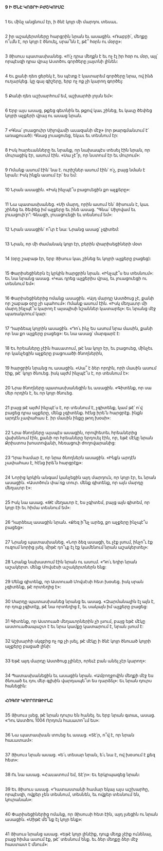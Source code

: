 **9 Ի ԾՆԷ ԿՈՅՐԻ ԲԺՇԿՈՒՄԸ**

\
 1 Եւ մինչ անցնում էր, ի ծնէ կոյր մի մարդու տեսաւ.

\
 2 իր աշակերտները հարցրին նրան եւ ասացին. «Ռաբբի՛, մեղքը ո՞ւմն է, որ կոյր է ծնուել, սրա՞նն է, թէ՞ հօրն ու մօրը»:

\
 3 Յիսուս պատասխանեց. «Ո՛չ դրա մեղքն է եւ ոչ էլ իր հօր ու մօր, այլ՝ որպէսզի դրա վրայ Աստծու գործերը յայտնի լինեն:

\
 4 Եւ քանի դեռ ցերեկ է, ես պէտք է կատարեմ գործերը նրա, ով ինձ ուղարկեց. կը գայ գիշերը, երբ ոչ ոք չի կարող գործել:

\
 5 Քանի դեռ աշխարհում եմ, աշխարհի լոյսն եմ»:

\
 6 Երբ այս ասաց, թքեց գետնին եւ թքով կաւ շինեց, եւ կաւը ծեփեց կոյրի աչքերի վրայ ու ասաց նրան.

\
 7 «Գնա՛ լուացուիր Սիլովամի աւազանի մէջ» (որ թարգմանւում է՝ առաքուած): Գնաց լուացուեց, եկաւ եւ տեսնում էր:

\
 8 Իսկ հարեւանները եւ նրանք, որ նախապէս տեսել էին նրան, որ մուրացիկ էր, ասում էին. «Սա չէ՞ր, որ նստում էր եւ մուրում»:

\
 9 Ոմանք ասում էին՝ նա է. ուրիշներ ասում էին՝ ո՛չ, բայց նման է նրան: Իսկ ինքն ասում էր՝ ես եմ:

\
 10 Նրան ասացին. «Իսկ ինչպէ՞ս բացուեցին քո աչքերը»:

\
 11 Նա պատասխանեց. «Մի մարդ, որին ասում են՝ Յիսուսն է, կաւ շինեց եւ ծեփեց իմ աչքերը եւ ինձ ասաց. “Գնա՛ Սիլովամ եւ լուացուի՛ր”: Գնացի, լուացուեցի եւ տեսնում եմ»:

\
 12 Նրան ասացին՝ ո՞ւր է նա: Նրանց ասաց՝ չգիտեմ:

\
 13 Նրան, որ մի ժամանակ կոյր էր, բերին փարիսեցիների մօտ

\
 14 (օրը շաբաթ էր, երբ Յիսուս կաւ շինեց եւ կոյրի աչքերը բացեց):

\
 15 Փարիսեցիներն էլ կրկին հարցրին նրան. «Ինչպէ՞ս ես տեսնում»: Եւ նա նրանց ասաց. «Կաւ դրեց աչքերիս վրայ, եւ լուացուեցի ու տեսնում եմ»:

\
 16 Փարիսեցիներից ոմանք ասացին. «Այդ մարդը Աստծուց չէ, քանի որ շաբաթ օրը չի պահում»: Ոմանք ասում էին. «Իսկ մեղաւոր մի մարդ ինչպէ՞ս կարող է այսպիսի նշաններ կատարել»: Եւ նրանց մէջ պառակտում կար:

\
 17 Դարձեալ կոյրին ասացին. «Դո՛ւ ինչ ես ասում նրա մասին, քանի որ նա քո աչքերը բացեց»: Եւ նա ասաց՝ մարգարէ է:

\
 18 Եւ հրեաները չէին հաւատում, թէ նա կոյր էր, եւ բացուեց, մինչեւ որ կանչեցին աչքերը բացուածի ծնողներին,

\
 19 հարցրին նրանց ու ասացին. «Սա՞ է ձեր որդին, որի մասին ասում էիք, թէ՝ կոյր ծնուեց. իսկ այժմ ինչպէ՞ս է, որ տեսնում է»:

\
 20 Նրա ծնողները պատասխանեցին եւ ասացին. «Գիտենք, որ սա մեր որդին է, եւ որ կոյր ծնուեց.

\
 21 բայց թէ այժմ ինչպէ՛ս է, որ տեսնում է, չգիտենք, կամ թէ՝ ո՛վ բացեց դրա աչքերը, մենք չգիտենք. հէնց իրե՛ն հարցրէք. ինքն արդէն չափահաս է. իր մասին ինքը թող խօսի»:

\
 22 Նրա ծնողները այսպէս ասացին, որովհետեւ հրեաներից վախենում էին, քանի որ հրեաները երդուել էին, որ, եթէ մէկը նրան Քրիստոս խոստովանի, հեռացուի ժողովարանից:

\
 23 Դրա համար է, որ նրա ծնողներն ասացին. «Ինքն արդէն չափահաս է, հէնց իրե՛ն հարցրէք»:

\
 24 Նորից կրկին անգամ կանչեցին այդ մարդուն, որ կոյր էր, եւ նրան ասացին. «Աստծուն փա՛ռք տուր. մենք գիտենք, որ այն մարդը մեղաւոր է»:

\
 25 Իսկ նա ասաց. «Թէ մեղաւոր է, ես չգիտեմ, բայց այն գիտեմ, որ կոյր էի եւ հիմա տեսնում եմ»:

\
 26 Դարձեալ ասացին նրան. «Քեզ ի՞նչ արեց, քո աչքերը ինչպէ՞ս բացեց»:

\
 27 Նրանց պատասխանեց. «Նոր ձեզ ասացի, եւ չէք լսում, ինչո՞ւ էք ուզում նորից լսել. միթէ դո՞ւք էլ էք կամենում նրան աշակերտել»:

\
 28 Նրանք նախատում էին նրան ու ասում. «Դո՛ւ եղիր նրան աշակերտ. մենք Մովսէսի աշակերտներն ենք:

\
 29 Մենք գիտենք, որ Աստուած Մովսէսի հետ խօսեց. իսկ սրան չգիտենք, թէ որտեղից է»:

\
 30 Մարդը պատասխանեց նրանց եւ ասաց. «Զարմանալին էլ այն է, որ դուք չգիտէք, թէ նա որտեղից է, եւ սակայն իմ աչքերը բացեց:

\
 31 Գիտենք, որ Աստուած մեղաւորներին չի լսում, բայց եթէ մէկը աստուածապաշտ է եւ նրա կամքը կատարում է, նրան լսում է:

\
 32 Աշխարհի սկզբից ոչ ոք չի լսել, թէ մէկը ի ծնէ կոյր ծնուած կոյրի աչքերը բացած լինի:

\
 33 Եթէ այդ մարդը Աստծուց չլինէր, որեւէ բան անել չէր կարող»:

\
 34 Պատասխանեցին եւ ասացին նրան. «Ամբողջովին մեղքի մէջ ես ծնուած եւ դու մեր գլխին վարդապե՞տ ես դարձել»: Եւ նրան դուրս հանեցին:

\
**ՀՈԳՈՒ ԿՈՒՐՈՒԹԻՒՆԸ**

\
35 Յիսուս լսեց, թէ նրան դուրս են հանել. եւ երբ նրան գտաւ, ասաց. «Դու Աստծու 1004 Որդուն հաւատո՞ւմ ես»:

\
36 Նա պատասխան տուեց եւ ասաց. «Տէ՛ր, ո՞վ է, որ նրան հաւատամ»:

\
37 Յիսուս նրան ասաց. «Ե՛ւ տեսար նրան, ե՛ւ նա է, ով խօսում է քեզ հետ»:

\
38 Ու նա ասաց. «Հաւատում եմ, Տէ՛ր»: Եւ երկրպագեց նրան:

\
39 Եւ Յիսուս ասաց. «Դատաստանի համար եկայ այս աշխարհը, որպէսզի, ովքեր չեն տեսնում, տեսնեն, եւ ովքեր տեսնում են, կուրանան»:

\
40 Փարիսեցիներից ոմանք, որ Յիսուսի հետ էին, այդ լսեցին ու նրան ասացին. «Միթէ մե՞նք էլ կոյր ենք»:

\
41 Յիսուս նրանց ասաց. «Եթէ կոյր լինէիք, դուք մեղք չէիք ունենայ, բայց հիմա ասում էք, թէ՝ տեսնում ենք. եւ ձեր մեղքը ձեր մէջ հաստատ է մնում»:
